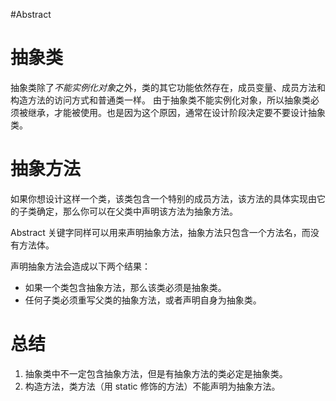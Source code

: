 ---
---
#Abstract 
# 抽象类
抽象类除了*不能实例化对象*之外，类的其它功能依然存在，成员变量、成员方法和构造方法的访问方式和普通类一样。
由于抽象类不能实例化对象，所以抽象类必须被继承，才能被使用。也是因为这个原因，通常在设计阶段决定要不要设计抽象类。

# 抽象方法
如果你想设计这样一个类，该类包含一个特别的成员方法，该方法的具体实现由它的子类确定，那么你可以在父类中声明该方法为抽象方法。

Abstract 关键字同样可以用来声明抽象方法，抽象方法只包含一个方法名，而没有方法体。

声明抽象方法会造成以下两个结果：

-   如果一个类包含抽象方法，那么该类必须是抽象类。
-   任何子类必须重写父类的抽象方法，或者声明自身为抽象类。

# 总结
1. 抽象类中不一定包含抽象方法，但是有抽象方法的类必定是抽象类。
2. 构造方法，类方法（用 static 修饰的方法）不能声明为抽象方法。
